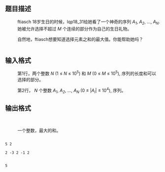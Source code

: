 ## 题目描述

<p></p>
<dd>
 <div>
  <p>ftiasch 18岁生日的时候，lqp18_31给她看了一个神奇的序列 <em>A<sub>1</sub></em>, <em>A<sub>2</sub></em>, ..., <em>A<sub>N</sub></em>. 她被允许选择不超过 <em>M</em> 个连续的部分作为自己的生日礼物。</p>
  <p>自然地，ftiasch想要知道选择元素之和的最大值。你能帮助她吗？</p>
  <p><img src="https://s2.loli.net/2023/08/15/v95SEO786DxJUes.png" alt=""></p>
 </div>
</dd>
<dd>
 <div></div>
</dd>
<p></p>

## 输入格式

<p></p>
<dd>
 <div>
  <p>第1行，两个整数 <em>N</em> (1 ≤ <em>N</em> ≤ 10<sup>5</sup>) 和 <em>M</em> (0 ≤ <em>M</em> ≤ 10<sup>5</sup>), 序列的长度和可以选择的部分。</p>
  <p>第2行， <em>N</em> 个整数 <em>A<sub>1</sub></em>, <em>A<sub>2</sub></em>, ..., <em>A<sub>N</sub></em> (0 ≤ |<em>A<sub>i</sub></em>| ≤ 10<sup>4</sup>), 序列。</p>
 </div>
</dd>
<p></p>

## 输出格式

<p></p>
<dt>
  
</dt>
<dd>
 <p>一个整数，最大的和。</p>
</dd>
<p></p>

```input1
5 2
2 -3 2 -1 2
```
```output1
5
```
